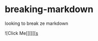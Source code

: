 # breaking-markdown
looking to break ze markdown

![Click Me[[[[[[[s](https://www.example.com/image.png"onload="alert('XSS'))
